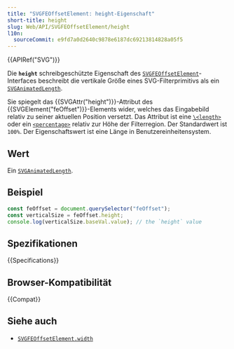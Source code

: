 ```yaml
---
title: "SVGFEOffsetElement: height-Eigenschaft"
short-title: height
slug: Web/API/SVGFEOffsetElement/height
l10n:
  sourceCommit: e9fd7a0d2640c9878e6187dc69213814828a05f5
---
```


{{APIRef("SVG")}}

Die **`height`** schreibgeschützte Eigenschaft des [`SVGFEOffsetElement`](/de/docs/Web/API/SVGFEOffsetElement)-Interfaces beschreibt die vertikale Größe eines SVG-Filterprimitivs als ein [`SVGAnimatedLength`](/de/docs/Web/API/SVGAnimatedLength).

Sie spiegelt das {{SVGAttr("height")}}-Attribut des {{SVGElement("feOffset")}}-Elements wider, welches das Eingabebild relativ zu seiner aktuellen Position versetzt. Das Attribut ist eine [`\<length>`](/de/docs/Web/SVG/Content_type#length) oder ein [`<percentage>`](/de/docs/Web/SVG/Content_type#percentage) relativ zur Höhe der Filterregion. Der Standardwert ist `100%`. Der Eigenschaftswert ist eine Länge in Benutzereinheitensystem.

## Wert

Ein [`SVGAnimatedLength`](/de/docs/Web/API/SVGAnimatedLength).

## Beispiel

```js
const feOffset = document.querySelector("feOffset");
const verticalSize = feOffset.height;
console.log(verticalSize.baseVal.value); // the `height` value
```

## Spezifikationen

{{Specifications}}

## Browser-Kompatibilität

{{Compat}}

## Siehe auch

- [`SVGFEOffsetElement.width`](/de/docs/Web/API/SVGFEOffsetElement/width)
